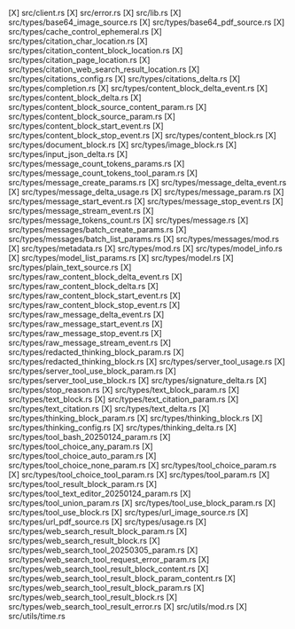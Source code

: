 [X] src/client.rs
[X] src/error.rs
[X] src/lib.rs
[X] src/types/base64_image_source.rs
[X] src/types/base64_pdf_source.rs
[X] src/types/cache_control_ephemeral.rs
[X] src/types/citation_char_location.rs
[X] src/types/citation_content_block_location.rs
[X] src/types/citation_page_location.rs
[X] src/types/citation_web_search_result_location.rs
[X] src/types/citations_config.rs
[X] src/types/citations_delta.rs
[X] src/types/completion.rs
[X] src/types/content_block_delta_event.rs
[X] src/types/content_block_delta.rs
[X] src/types/content_block_source_content_param.rs
[X] src/types/content_block_source_param.rs
[X] src/types/content_block_start_event.rs
[X] src/types/content_block_stop_event.rs
[X] src/types/content_block.rs
[X] src/types/document_block.rs
[X] src/types/image_block.rs
[X] src/types/input_json_delta.rs
[X] src/types/message_count_tokens_params.rs
[X] src/types/message_count_tokens_tool_param.rs
[X] src/types/message_create_params.rs
[X] src/types/message_delta_event.rs
[X] src/types/message_delta_usage.rs
[X] src/types/message_param.rs
[X] src/types/message_start_event.rs
[X] src/types/message_stop_event.rs
[X] src/types/message_stream_event.rs
[X] src/types/message_tokens_count.rs
[X] src/types/message.rs
[X] src/types/messages/batch_create_params.rs
[X] src/types/messages/batch_list_params.rs
[X] src/types/messages/mod.rs
[X] src/types/metadata.rs
[X] src/types/mod.rs
[X] src/types/model_info.rs
[X] src/types/model_list_params.rs
[X] src/types/model.rs
[X] src/types/plain_text_source.rs
[X] src/types/raw_content_block_delta_event.rs
[X] src/types/raw_content_block_delta.rs
[X] src/types/raw_content_block_start_event.rs
[X] src/types/raw_content_block_stop_event.rs
[X] src/types/raw_message_delta_event.rs
[X] src/types/raw_message_start_event.rs
[X] src/types/raw_message_stop_event.rs
[X] src/types/raw_message_stream_event.rs
[X] src/types/redacted_thinking_block_param.rs
[X] src/types/redacted_thinking_block.rs
[X] src/types/server_tool_usage.rs
[X] src/types/server_tool_use_block_param.rs
[X] src/types/server_tool_use_block.rs
[X] src/types/signature_delta.rs
[X] src/types/stop_reason.rs
[X] src/types/text_block_param.rs
[X] src/types/text_block.rs
[X] src/types/text_citation_param.rs
[X] src/types/text_citation.rs
[X] src/types/text_delta.rs
[X] src/types/thinking_block_param.rs
[X] src/types/thinking_block.rs
[X] src/types/thinking_config.rs
[X] src/types/thinking_delta.rs
[X] src/types/tool_bash_20250124_param.rs
[X] src/types/tool_choice_any_param.rs
[X] src/types/tool_choice_auto_param.rs
[X] src/types/tool_choice_none_param.rs
[X] src/types/tool_choice_param.rs
[X] src/types/tool_choice_tool_param.rs
[X] src/types/tool_param.rs
[X] src/types/tool_result_block_param.rs
[X] src/types/tool_text_editor_20250124_param.rs
[X] src/types/tool_union_param.rs
[X] src/types/tool_use_block_param.rs
[X] src/types/tool_use_block.rs
[X] src/types/url_image_source.rs
[X] src/types/url_pdf_source.rs
[X] src/types/usage.rs
[X] src/types/web_search_result_block_param.rs
[X] src/types/web_search_result_block.rs
[X] src/types/web_search_tool_20250305_param.rs
[X] src/types/web_search_tool_request_error_param.rs
[X] src/types/web_search_tool_result_block_content.rs
[X] src/types/web_search_tool_result_block_param_content.rs
[X] src/types/web_search_tool_result_block_param.rs
[X] src/types/web_search_tool_result_block.rs
[X] src/types/web_search_tool_result_error.rs
[X] src/utils/mod.rs
[X] src/utils/time.rs
